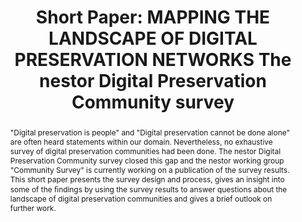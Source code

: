 ---
abstract: '"Digital preservation is people" and "Digital preservation cannot be done
  alone" are often heard statements within our domain. Nevertheless, no exhaustive
  survey of digital preservation communities had been done. The nestor Digital Preservation
  Community survey closed this gap and the nestor working group "Community Survey"
  is currently working on a publication of the survey results. This short paper presents
  the survey design and process, gives an insight into some of the ﬁndings by using
  the survey results to answer questions about the landscape of digital preservation
  communities and gives a brief outlook on further work.'
creators:
- Lindlar, Micky
date: null
document_url: https://az659834.vo.msecnd.net/eventsairwesteuprod/production-inconference-public/09f033a84210485e905fd3348f8edda9
grand_parent: iPRES
institutions:
- Tib - German National Library Of Science And Technology
keywords:
- networks
- digital<br />preservation communities
- survey<br />
landing_page_url: null
language: eng
layout: publication
license: CC-BY 4.0 International
notes_url: null
parent: iPRES 2022
publication_type: short paper
size: null
slides_url: null
source_name: iPRES
title: 'Short Paper: MAPPING THE LANDSCAPE OF DIGITAL PRESERVATION NETWORKS The nestor
  Digital Preservation Community survey'
year: 2022
---